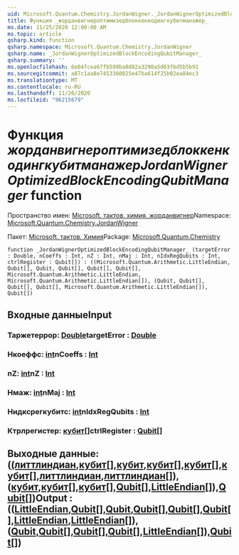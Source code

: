 ```yaml
---
uid: Microsoft.Quantum.Chemistry.JordanWigner._JordanWignerOptimizedBlockEncodingQubitManager_
title: Функция _жорданвигнероптимизедблоккенкодингкубитманажер_
ms.date: 11/25/2020 12:00:00 AM
ms.topic: article
qsharp.kind: function
qsharp.namespace: Microsoft.Quantum.Chemistry.JordanWigner
qsharp.name: _JordanWignerOptimizedBlockEncodingQubitManager_
qsharp.summary: ''
ms.openlocfilehash: 6e047cea67fb599ba8d82a3290a5d03f6d5b5b91
ms.sourcegitcommit: a87c1aa8e7453360025e47ba614f25b02ea84ec3
ms.translationtype: MT
ms.contentlocale: ru-RU
ms.lasthandoff: 11/26/2020
ms.locfileid: "96215679"
---
```

# <a name="_jordanwigneroptimizedblockencodingqubitmanager_-function"></a><span data-ttu-id="603a6-102">Функция _жорданвигнероптимизедблоккенкодингкубитманажер_</span><span class="sxs-lookup"><span data-stu-id="603a6-102">_JordanWignerOptimizedBlockEncodingQubitManager_ function</span></span>

<span data-ttu-id="603a6-103">Пространство имен: [Microsoft. тактов. химия. жорданвигнер](xref:Microsoft.Quantum.Chemistry.JordanWigner)</span><span class="sxs-lookup"><span data-stu-id="603a6-103">Namespace: [Microsoft.Quantum.Chemistry.JordanWigner](xref:Microsoft.Quantum.Chemistry.JordanWigner)</span></span>

<span data-ttu-id="603a6-104">Пакет: [Microsoft. тактов. Химия](https://nuget.org/packages/Microsoft.Quantum.Chemistry)</span><span class="sxs-lookup"><span data-stu-id="603a6-104">Package: [Microsoft.Quantum.Chemistry](https://nuget.org/packages/Microsoft.Quantum.Chemistry)</span></span>




```qsharp
function _JordanWignerOptimizedBlockEncodingQubitManager_ (targetError : Double, nCoeffs : Int, nZ : Int, nMaj : Int, nIdxRegQubits : Int, ctrlRegister : Qubit[]) : ((Microsoft.Quantum.Arithmetic.LittleEndian, Qubit[], Qubit, Qubit[], Qubit[], Qubit[], Microsoft.Quantum.Arithmetic.LittleEndian, Microsoft.Quantum.Arithmetic.LittleEndian[]), (Qubit, Qubit[], Qubit[], Qubit[], Microsoft.Quantum.Arithmetic.LittleEndian[]), Qubit[])
```


## <a name="input"></a><span data-ttu-id="603a6-105">Входные данные</span><span class="sxs-lookup"><span data-stu-id="603a6-105">Input</span></span>

### <a name="targeterror--double"></a><span data-ttu-id="603a6-106">Таржетеррор: [Double](xref:microsoft.quantum.lang-ref.double)</span><span class="sxs-lookup"><span data-stu-id="603a6-106">targetError : [Double](xref:microsoft.quantum.lang-ref.double)</span></span>




### <a name="ncoeffs--int"></a><span data-ttu-id="603a6-107">Нкоеффс: [int](xref:microsoft.quantum.lang-ref.int)</span><span class="sxs-lookup"><span data-stu-id="603a6-107">nCoeffs : [Int](xref:microsoft.quantum.lang-ref.int)</span></span>




### <a name="nz--int"></a><span data-ttu-id="603a6-108">nZ: [int](xref:microsoft.quantum.lang-ref.int)</span><span class="sxs-lookup"><span data-stu-id="603a6-108">nZ : [Int](xref:microsoft.quantum.lang-ref.int)</span></span>




### <a name="nmaj--int"></a><span data-ttu-id="603a6-109">Нмаж: [int](xref:microsoft.quantum.lang-ref.int)</span><span class="sxs-lookup"><span data-stu-id="603a6-109">nMaj : [Int](xref:microsoft.quantum.lang-ref.int)</span></span>




### <a name="nidxregqubits--int"></a><span data-ttu-id="603a6-110">Нидксрегкубитс: [int](xref:microsoft.quantum.lang-ref.int)</span><span class="sxs-lookup"><span data-stu-id="603a6-110">nIdxRegQubits : [Int](xref:microsoft.quantum.lang-ref.int)</span></span>




### <a name="ctrlregister--qubit"></a><span data-ttu-id="603a6-111">Ктрлрегистер: [кубит](xref:microsoft.quantum.lang-ref.qubit)[]</span><span class="sxs-lookup"><span data-stu-id="603a6-111">ctrlRegister : [Qubit](xref:microsoft.quantum.lang-ref.qubit)[]</span></span>





## <a name="output--littleendianqubitqubitqubitqubitqubitlittleendianlittleendianqubitqubitqubitqubitlittleendianqubit"></a><span data-ttu-id="603a6-112">Выходные данные: ([(литтлиндиан](xref:Microsoft.Quantum.Arithmetic.LittleEndian),[кубит](xref:microsoft.quantum.lang-ref.qubit)[],[кубит](xref:microsoft.quantum.lang-ref.qubit),[кубит](xref:microsoft.quantum.lang-ref.qubit)[],[кубит](xref:microsoft.quantum.lang-ref.qubit)[],[кубит](xref:microsoft.quantum.lang-ref.qubit)[],[литтлиндиан](xref:Microsoft.Quantum.Arithmetic.LittleEndian),[литтлиндиан](xref:Microsoft.Quantum.Arithmetic.LittleEndian)[]), ([кубит](xref:microsoft.quantum.lang-ref.qubit),[кубит](xref:microsoft.quantum.lang-ref.qubit)[],[кубит](xref:microsoft.quantum.lang-ref.qubit)[],[Qubit](xref:microsoft.quantum.lang-ref.qubit)[],[LittleEndian](xref:Microsoft.Quantum.Arithmetic.LittleEndian)[]),[Qubit](xref:microsoft.quantum.lang-ref.qubit)[])</span><span class="sxs-lookup"><span data-stu-id="603a6-112">Output : (([LittleEndian](xref:Microsoft.Quantum.Arithmetic.LittleEndian),[Qubit](xref:microsoft.quantum.lang-ref.qubit)[],[Qubit](xref:microsoft.quantum.lang-ref.qubit),[Qubit](xref:microsoft.quantum.lang-ref.qubit)[],[Qubit](xref:microsoft.quantum.lang-ref.qubit)[],[Qubit](xref:microsoft.quantum.lang-ref.qubit)[],[LittleEndian](xref:Microsoft.Quantum.Arithmetic.LittleEndian),[LittleEndian](xref:Microsoft.Quantum.Arithmetic.LittleEndian)[]),([Qubit](xref:microsoft.quantum.lang-ref.qubit),[Qubit](xref:microsoft.quantum.lang-ref.qubit)[],[Qubit](xref:microsoft.quantum.lang-ref.qubit)[],[Qubit](xref:microsoft.quantum.lang-ref.qubit)[],[LittleEndian](xref:Microsoft.Quantum.Arithmetic.LittleEndian)[]),[Qubit](xref:microsoft.quantum.lang-ref.qubit)[])</span></span>

